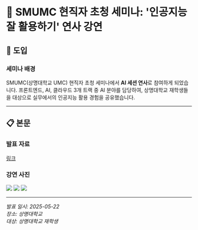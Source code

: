 # 🎤 SMUMC 현직자 초청 세미나: '인공지능 잘 활용하기' 연사 강연

## 🚀 도입

### 세미나 배경
SMUMC(상명대학교 UMC) 현직자 초청 세미나에서 **AI 세션 연사**로 참여하게 되었습니다. 프론트엔드, AI, 클라우드 3개 트랙 중 AI 분야를 담당하여, 상명대학교 재학생들을 대상으로 실무에서의 인공지능 활용 경험을 공유했습니다.

---

## 📋 본문

### 발표 자료

[링크](https://github.com/jaengyoung/achievement-notes/blob/main/reference/%EC%9D%B8%EA%B3%B5%EC%A7%80%EB%8A%A5_%EC%9E%98_%ED%99%9C%EC%9A%A9%ED%95%98%EA%B8%B0.pdf)

### 강연 사진

<img src="https://github.com/user-attachments/assets/c2830b00-f4af-41c8-a2ea-b6d702822bdb">

<img src="https://github.com/user-attachments/assets/b326f1a3-1d17-4de1-b399-978e2b8fc2fe">

<img src="https://github.com/user-attachments/assets/8caff617-0391-4c69-8c74-1c8ea5f1d6bb">

---

*발표 일시: 2025-05-22*  
*장소: 상명대학교*  
*대상: 상명대학교 재학생*